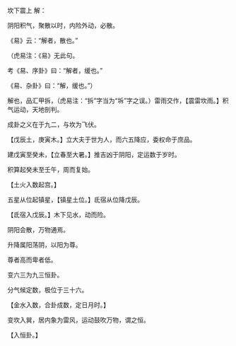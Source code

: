 坎下震上 解：

阴阳积气，聚散以时，内险外动，必散。

《易》云：“解者，散也。”

（虎易注：《易》无此句。

考《易、序卦》曰：“解者，缓也。”

《易、杂卦》曰：“解，缓也。”）

解也，品汇甲拆，（虎易注：“拆”字当为“坼”字之误。）雷雨交作，【震雷坎雨。】积气运动，天地剖判。

成卦之义在于九二，与坎为飞伏。

【戊辰土，庚寅木。】立大夫于世为人，而六五降应，委权命于庶品。

建戊寅至癸未，【立春至大暑。】推吉凶于阴阳，定运数于岁时。

积算起癸未至壬午，周而复始。

【土火入数起宫。】

五星从位起镇星，【镇星土位。】氐宿从位降戊辰。

【氐宿入戊辰。】木下见水，动而险。

阴阳会散，万物通焉。

升降属阳荡阴，以阳为尊。

尊者高而卑者低。

变六三为九三恒卦。

分气候定数，极位于三十六。

【金水入数，合卦成数，定日月时。】

变坎入巽，居内象为雷风，运动鼓吹万物，谓之恒。

【入恒卦。】

